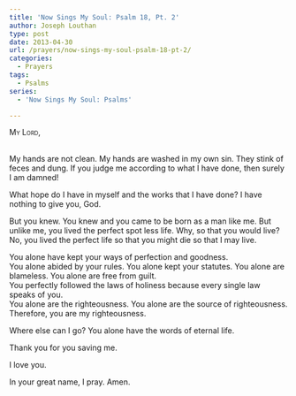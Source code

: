 ```yaml
---
title: 'Now Sings My Soul: Psalm 18, Pt. 2'
author: Joseph Louthan
type: post
date: 2013-04-30
url: /prayers/now-sings-my-soul-psalm-18-pt-2/
categories:
  - Prayers
tags:
  - Psalms
series:
  - 'Now Sings My Soul: Psalms'

---
```

<div style="font-variant: small-caps;">
  My Lord,
</div>
&nbsp;

My hands are not clean. My hands are washed in my own sin. They stink of feces and dung. If you judge me according to what I have done, then surely I am damned!

What hope do I have in myself and the works that I have done? I have nothing to give you, God.

But you knew. You knew and you came to be born as a man like me. But unlike me, you lived the perfect spot less life. Why, so that you would live? No, you lived the perfect life so that you might die so that I may live.

You alone have kept your ways of perfection and goodness.  
You alone abided by your rules. You alone kept your statutes. You alone are blameless. You alone are free from guilt.  
You perfectly followed the laws of holiness because every single law speaks of you.  
You alone are the righteousness. You alone are the source of righteousness. Therefore, you are my righteousness.  

Where else can I go? You alone have the words of eternal life.

Thank you for you saving me.

I love you.

In your great name, I pray.
Amen.

